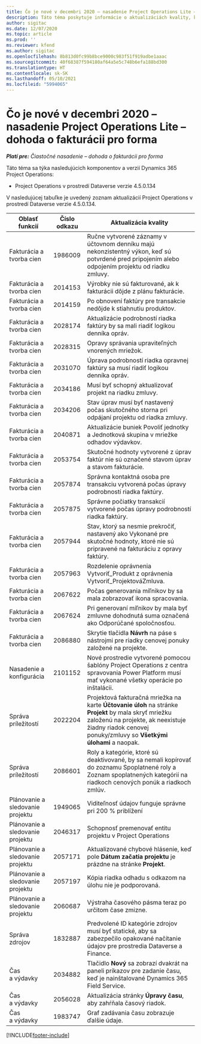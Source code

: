 ```yaml
---
title: Čo je nové v decembri 2020 – nasadenie Project Operations Lite – dohoda o fakturácii pro forma
description: Táto téma poskytuje informácie o aktualizáciách kvality, ktoré sú k dispozícii v nasadení Project Operations Lite – dohoda o fakturácii pro forma z decembra 2020.
author: sigitac
ms.date: 12/07/2020
ms.topic: article
ms.prod: ''
ms.reviewer: kfend
ms.author: sigitac
ms.openlocfilehash: 8b813d0fc99b8bce9000c983f51f919adbe1aaac
ms.sourcegitcommit: 40f68387f594180af64a5e5c748b6efa188bd300
ms.translationtype: HT
ms.contentlocale: sk-SK
ms.lasthandoff: 05/10/2021
ms.locfileid: "5994065"
---
```

# <a name="whats-new-december-2020---project-operations-lite-deployment---deal-to-proforma-invoicing"></a>Čo je nové v decembri 2020 – nasadenie Project Operations Lite – dohoda o fakturácii pro forma

_**Platí pre:** Čiastočné nasadenie – dohoda o fakturácii pro forma_

Táto téma sa týka nasledujúcich komponentov a verzií Dynamics 365 Project Operations:

  - Project Operations v prostredí Dataverse verzie 4.5.0.134 

V nasledujúcej tabuľke je uvedený zoznam aktualizácií Project Operations v prostredí Dataverse verzie 4.5.0.134.

| **Oblasť funkcií** | **Číslo odkazu** | **Aktualizácia kvality** |
| --- | --- | --- |
| Fakturácia a tvorba cien | 1986009 | Ručne vytvorené záznamy v účtovnom denníku majú nekonzistentný výkon, keď sú potvrdené pred pripojením alebo odpojením projektu od riadku zmluvy. |
| Fakturácia a tvorba cien | 2014153 | Výrobky nie sú fakturované, ak k fakturácii dôjde z plánu fakturácie. |
| Fakturácia a tvorba cien | 2014159 | Po obnovení faktúry pre transakcie nedôjde k stiahnutiu produktov. |
| Fakturácia a tvorba cien | 2028174 | Aktualizácie podrobností riadka faktúry by sa mali riadiť logikou denníka opráv. |
| Fakturácia a tvorba cien | 2028315 | Opravy správania upraviteľných vnorených mriežok. |
| Fakturácia a tvorba cien | 2031070 | Úprava podrobností riadka opravnej faktúry sa musí riadiť logikou denníka opráv. |
| Fakturácia a tvorba cien | 2034186 | Musí byť schopný aktualizovať projekt na riadku zmluvy. |
| Fakturácia a tvorba cien | 2034206 | Stav úprav musí byť nastavený počas skutočného storna pri odpájaní projektu od riadka zmluvy. |
| Fakturácia a tvorba cien | 2040871 | Aktualizácie buniek Povoliť jednotky a Jednotková skupina v mriežke odhadov výdavkov. |
| Fakturácia a tvorba cien | 2053754 | Skutočné hodnoty vytvorené z úprav faktúr nie sú označené stavom úprav a stavom fakturácie. |
| Fakturácia a tvorba cien | 2057874 | Správna kontaktná osoba pre transakciu vytvorená počas úpravy podrobností riadka faktúry. |
| Fakturácia a tvorba cien | 2057875 | Správne počiatky transakcií vytvorené počas úpravy podrobností riadka faktúry. |
| Fakturácia a tvorba cien | 2057944 | Stav, ktorý sa nesmie prekročiť, nastavený ako Vykonané pre skutočné hodnoty, ktoré nie sú pripravené na fakturáciu z opravy faktúry. |
| Fakturácia a tvorba cien | 2057963 | Rozdelenie oprávnenia Vytvoriť\_Produkt z oprávnenia Vytvoriť\_ProjektováZmluva. |
| Fakturácia a tvorba cien | 2067622 | Počas generovania míľnikov by sa mala zobrazovať ikona spracovania. |
| Fakturácia a tvorba cien | 2067624 | Pri generovaní míľnikov by mala byť zmluvne dohodnutá suma označená ako Odporúčané spoločnosťou. |
| Fakturácia a tvorba cien | 2086880 | Skrytie tlačidla **Návrh** na páse s nástrojmi pre riadky cenovej ponuky založené na projekte. |
| Nasadenie a konfigurácia | 2101152 | Nové prostredie vytvorené pomocou šablóny Project Operations z centra spravovania Power Platform musí mať vykonané všetky operácie po inštalácii. |
|  Správa príležitostí | 2022204 | Projektová fakturačná mriežka na karte **Účtovanie úloh** na stránke **Projekt** by mala skryť mriežku založenú na projekte, ak neexistuje žiadny riadok cenovej ponuky/zmluvy so **Všetkými úlohami** a naopak. |
|  Správa príležitostí | 2086601 | Roly a kategórie, ktoré sú deaktivované, by sa nemali kopírovať do zoznamu Spoplatnené roly a Zoznam spoplatnených kategórií na riadkoch cenových ponúk a riadkoch zmlúv. |
| Plánovanie a sledovanie projektu | 1949065 | Viditeľnosť údajov funguje správne pri 200 % priblížení |
| Plánovanie a sledovanie projektu | 2046317 | Schopnosť premenovať entitu projektu v Project Operations |
| Plánovanie a sledovanie projektu | 2057171 | Aktualizované chybové hlásenie, keď pole **Dátum začatia projektu** je prázdne na stránke **Projekt**. |
| Plánovanie a sledovanie projektu | 2057197 | Kópia riadka odhadu s odkazom na úlohu nie je podporovaná. |
| Plánovanie a sledovanie projektu | 2060687 | Výstraha časového pásma teraz po určitom čase zmizne. |
| Správa zdrojov | 1832887 | Predvolené ID kategórie zdrojov musí byť statické, aby sa zabezpečilo opakované načítanie údajov pre prostredia Dataverse a Finance. |
| Čas a výdavky | 2034882 | Tlačidlo **Nový** sa zobrazí dvakrát na paneli príkazov pre zadanie času, keď je nainštalované Dynamics 365 Field Service. |
| Čas a výdavky | 2056028 | Aktualizácia stránky **Úpravy času**, aby zahŕňala časový riadok. |
| Čas a výdavky | 1983747 | Graf zadávania času zobrazuje ďalšie údaje. |


[!INCLUDE[footer-include](../../includes/footer-banner.md)]